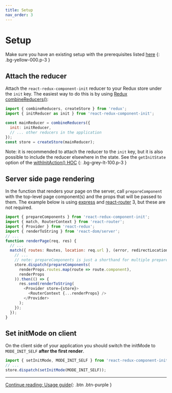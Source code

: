 ```yaml
---
title: Setup
nav_order: 3
---
```

# Setup

Make sure you have an existing setup with the prerequisites listed [here](./index.html#prerequisites)
{: .bg-yellow-000.p-3 }

## Attach the reducer
Attach the `react-redux-component-init` reducer to your Redux store under the `init` key. The
easiest way to do this is by
using [Redux combineReducers()](http://redux.js.org/docs/api/combineReducers.html):

```js
import { combineReducers, createStore } from 'redux';
import { initReducer as init } from 'react-redux-component-init';

const mainReducer = combineReducers({
  init: initReducer,
  // ... other reducers in the application
});
const store = createStore(mainReducer);
```

Note: it is recommended to attach the reducer to the `init` key, but it is also possible to include
the reducer elsewhere in the state. See the `getInitState` option of
the [withInitAction() HOC](./api.html#withInitAction)
{: .bg-grey-lt-100.p-3 }

## Server side page rendering
In the function that renders your page on the server, call `prepareComponent` with the top-level
page component(s) and the props that will be passed to them. The example below is
using [express](https://expressjs.com/) and
[react-router](https://github.com/ReactTraining/react-router) 3, but these are not required.

```js
import { prepareComponents } from 'react-redux-component-init';
import { match, RouterContext } from 'react-router';
import { Provider } from 'react-redux';
import { renderToString } from 'react-dom/server';
// ...
function renderPage(req, res) {
  // ...
  match({ routes: Routes, location: req.url }, (error, redirectLocation, renderProps) => {
    // ...
    // note: prepareComponents is just a shorthand for multiple prepareComponent() wrapped in Promise.all()
    store.dispatch(prepareComponents(
      renderProps.routes.map(route => route.component),
      renderProps
    )).then(() => {
      res.send(renderToString(
        <Provider store={store}>
          <RouterContext {...renderProps} />
        </Provider>
      );
    });
  });
}
```

## Set initMode on client
On the client side of your application you should switch the initMode to `MODE_INIT_SELF`
**after the first render**.
```js
import { setInitMode, MODE_INIT_SELF } from 'react-redux-component-init';
// ...
store.dispatch(setInitMode(MODE_INIT_SELF));
```

---

[Continue reading: Usage guide](./usage){: .btn .btn-purple }
